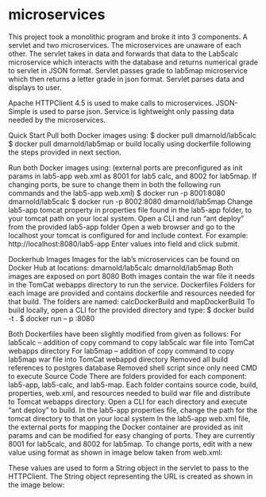# microservices
This project took a monolithic program and broke it into 3 components. A servlet and two microservices. The microservices are unaware of each other. The servlet takes in data and forwards that data to the Lab5calc microservice which interacts with the database and returns numerical grade to servlet in JSON format. Servlet passes grade to lab5map microservice which then returns a letter grade in json format. Servlet parses data and displays to user.

Apache HTTPClient 4.5 is used to make calls to microservices.
JSON-Simple is used to parse json.
Service is lightweight only passing data needed by the microservices.

Quick Start
Pull both Docker images using:
$ docker pull dmarnold/lab5calc
$ docker pull dmarnold/lab5map
or build locally using dockerfile following the steps provided in next section.

Run both Docker images using: (external ports are preconfigured as init params in lab5-app web.xml as 8001 for lab5 calc, and 8002 for lab5map. If changing ports, be sure to change them in both the following run commands and the lab5-app web.xml)
$ docker run -p 8001:8080 dmarnold/lab5calc
$ docker run -p 8002:8080 dmarnold/lab5map
Change lab5-app tomcat property in properties file found in the lab5-app folder, to your tomcat path on your local system.
Open a CLI and run “ant deploy” from the provided lab5-app folder
Open a web browser and go to the localhost your tomcat is configured for and include context. For example:  http://localhost:8080/lab5-app
Enter values into field and click submit.

Dockerhub Images
Images for the lab’s microservices can be found on Docker Hub at locations:
dmarnold/lab5calc
dmarnold/lab5map
Both images are exposed on port 8080
Both images contain the war file it needs in the TomCat webapps directory to run the service.
Dockerfiles
Folders for each image are provided and contains dockerfile and resources needed for that build. The folders are named: calcDockerBuild and mapDockerBuild To build locally, open a CLI for the provided directory and type:
$ docker build -t <name> .
$ docker run – p <external port of your choosing>:8080 <name>

Both Dockerfiles have been slightly modified from given as follows:
For lab5calc – addition of copy command to copy lab5calc war file into TomCat webapps directory
For lab5map – addition of copy command to copy lab5map war file into TomCat webappd directory
		Removed all build references to postgres database
		Removed shell script since only need CMD to execute
Source Code
There are folders provided for each component: lab5-app, lab5-calc, and lab5-map.  Each folder contains source code, build, properties, web.xml, and resources needed to build war file and distribute to Tomcat webapps directory.
Open a CLI for each directory and execute “ant deploy” to build.
In the lab5-app properties file, change the path for the tomcat directory to that on your local system
In the lab5-app web.xml file, the external ports for mapping the Docker container are provided as init params and can be modified for easy changing of ports. They are currently 8001 for lab5calc, and 8002 for lab5map.
To change ports, edit <param-value> with a new value using format as shown in image below taken from web.xml:

These values are used to form a String object in the servlet to pass to the HTTPClient. The String object representing the URL is created as shown in the image below:


